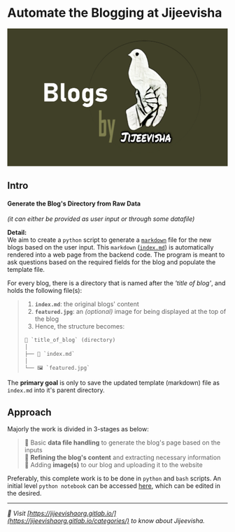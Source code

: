 # **Automate the Blogging at Jijeevisha**  

![Project Header](../assets/img/featured.png)  

## **Intro**  

#### Generate the Blog's Directory from Raw Data  
_(it can either be provided as user input or through some datafile)_  

**Detail:**  
We aim to create a `python` script to generate a [`markdown`](https://enterprise.github.com/downloads/en/markdown-cheatsheet.pdf) file for the new blogs based on the user input. This `markdown` ([`index.md`](../template/blogs.md)) is automatically rendered into a web page from the backend code. The program is meant to ask questions based on the required fields for the blog and populate the template file.  

For every blog, there is a directory that is named after the _'title of blog'_, and holds the following file(s):  
> 1. **`index.md`**: the original blogs' content  
> 2. **`featured.jpg`**: an _(optional)_ image for being displayed at the top of the blog  
> 3. Hence, the structure becomes:  
> ```  
> 📁 `title_of_blog` (directory)  
> │  
> ├── 📄 `index.md`       
> │  
> └── 🖼️ `featured.jpg`  
> ```

The **primary goal** is only to save the updated template (markdown) file as `index.md` into it's parent directory.  


## Approach  

Majorly the work is divided in 3-stages as below:  

> 📌 Basic **data file handling** to generate the blog's page based on the inputs  
> 📌 **Refining the blog's content** and extracting necessary information  
> 📌 Adding **image(s)** to our blog and uploading it to the website  

Preferably, this complete work is to be done in `python` and `bash` scripts. An initial level `python notebook` can be accessed [here](https://colab.research.google.com/github/jijeevisha-org/tech-front-info/blob/main/Project-1/blogGenerator.ipynb), which can be edited in the desired.  

---  

_🔗 Visit [https://jijeevishaorg.gitlab.io/](https://jijeevishaorg.gitlab.io/categories/) to know about Jijeevisha._  


